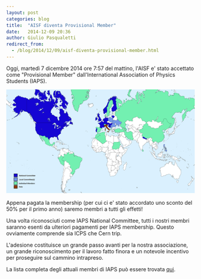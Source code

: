 ```yaml
---
layout: post
categories: blog 
title:  "AISF diventa Provisional Member"
date:   2014-12-09 20:36
author: Giulio Pasqualetti
redirect_from:
  - /blog/2014/12/09/aisf-diventa-provisional-member.html
---
```


Oggi, martedì 7 dicembre 2014 ore 7:57 del mattino, l'AISF e' stato accettato come "Provisional Member" dall'International Association of Physics Students (IAPS).

![](/img/blog/iaps-map_2014-12.png)

Appena pagata la membership (per cui ci e' stato accordato uno sconto del 50% per il primo anno) saremo membri a tutti gli effetti!

Una volta riconosciuti come IAPS National Committee, tutti i nostri membri saranno esenti da ulteriori pagamenti per IAPS membership. Questo ovviamente comprende sia ICPS che Cern trip.

L'adesione costituisce un grande passo avanti per la nostra associazione, un grande riconoscimento per il lavoro fatto finora e un notevole incentivo per proseguire sul cammino intrapreso.

La lista completa degli attuali membri di IAPS può essere trovata [qui](http://www.iaps.info/members/list-of-iaps-members).
